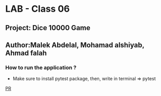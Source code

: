 # LAB - Class 06

## Project: Dice 10000 Game

## Author:Malek Abdelal, Mohamad alshiyab, Ahmad falah 

### How to run the application ?

- Make sure to install pytest package, then, write in terminal => pytest

[PR](https://github.com/Malek-Abdelal)
